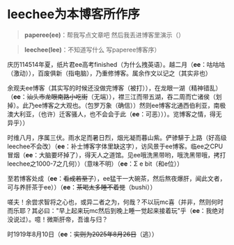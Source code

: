 # leechee为本博客所作序

> **paperee(ee)**：帮我写点文章吧 然后我丢进博客里演示（）

> **leechee(lee)**：不知道写什么 写paperee博客序）

庆历114514年夏，纸片君ee高考finished（为什么拽英语）。越二月（**ee**：咕咕咕（激动）），百废俱新（指电脑），乃重修博客。属余作文以记之（其实非也）

余观夫ee博客（其实写的时候还没做完博客（被打）），在龙眼一湖（精神错乱）（**ee**：~~汕头市龙眼南路小吃街~~（无端）），襟三江而带五湖，吞二周而亡诸侯（划掉）。此乃ee博客之大观也。（包罗万象（确信））然则ee博客北通西伯利亚，南极澳大利亚，（也许）迁客骚人，也不会会于此（**ee**：可恶）））。览博客之情，得无异乎））

时维八月，序属三伏。雨水足而暑日烈，烟光凝而暮山紫。俨骖騑于上路（好高级leechee不会改）（**ee**：补士博客字体里缺这字），访风景于ee博客。临ee之CPU冒烟（**ee**：大脑要坏掉了），得天人之道馆。见ee哦洗黑带哟，哦洗黑带哦，拷打leechee之1000-7之几何））（意味不明）（**ee**：Σ e bit（和e位））

至若博客处成（**ee**：~~看成若至了~~），ee猛干一大碗茶，然后熬夜爆肝，闻此文者，可与养肝茶于ee））（**ee**：~~茶喝太多睡不着觉~~（bushi））

嗟夫！余尝求智将之心也，或异二者之为，何哉？不以玩mc喜（并非，然则何时而乐耶？其必曰："早上起来玩mc然后到晚上睡一觉起来接着玩"乎（**ee**：我绝对没说过）。噫！微斯肝帝，吾谁与归？

时1919年8月10日（**ee**：~~实则为2025年8月26日~~（逃））